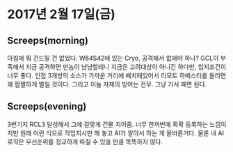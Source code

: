 # 2017년 2월 17일(금)

## Screeps(morning)
아침에 뭐 건드릴 건 없었다.
W64S42에 있는 Cryo, 공격해서 없애야 하나? GCL이 부족해서 지금 공격하면 딴놈이 냠냠할테니 지금은 고려대상이 아니긴 하다만, 입지조건이 너무 좋다. 인접 3개방의 소스가 가까운 거리에 배치돼있어서 리모트 하베스터를 돌리면 꽤 짭짤하게 벌릴 것이다. 그리고 이놈 자체의 방어는 전무. 그냥 가서 패면 된다.

## Screeps(evening)
3번기지 RCL3 달성해서 그에 걸맞게 건물 지어줌.
너무 한꺼번에 확확 등록하는 느낌이지만 원래 이런 식으로 작업지시만 해 놓고 AI가 알아서 하는 게 올바른거다. 물론 내 AI로직은 우선순위를 정교하게 따질 수 있을 만큼 똑똑하지 않다.
